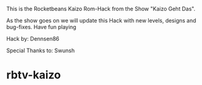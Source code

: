 This is the Rocketbeans Kaizo Rom-Hack from the Show "Kaizo Geht Das". 

As the show goes on we will update this Hack with new levels, designs and bug-fixes. Have fun playing

Hack by: Dennsen86 

Special Thanks to: Swunsh

 # rbtv-kaizo
